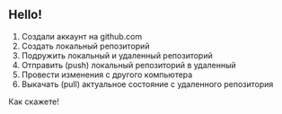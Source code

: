 ## Hello!

1. Создали аккаунт на github.com
2. Создать локальный репозиторий
3. Подружить локальный и удаленный репозиторий
4. Отправить (push) локальный репозиторий в удаленный
5. Провести изменения с другого компьютера
6. Выкачать (pull) актуальное состояние с удаленного репозитория

Как скажете!
